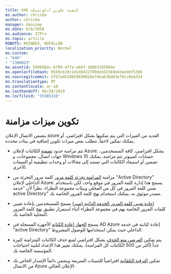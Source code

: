 ```yaml
---
title: 646 كيفية تكوين آدكوننيكت
ms.author: chrisda
author: chrisda
manager: dansimp
ms.date: 6/8/2018
ms.audience: ITPro
ms.topic: article
ROBOTS: NOINDEX, NOFOLLOW
localization_priority: Normal
ms.custom:
- "646"
- "1300023"
ms.assetid: 599698ac-6709-477a-a66f-169b3165064e
ms.openlocfilehash: 0569cb10c1d1dd422709de5d2569e43ee9d75386
ms.sourcegitcommit: 5fb7a4b28859690020efdea630d03e70cc0e6334
ms.translationtype: MT
ms.contentlocale: ar-SA
ms.lasthandoff: 06/28/2019
ms.locfileid: "35385316"
---
```

# <a name="configure-sync-features"></a>تكوين ميزات مزامنة

يتضمن الاتصال الإعلان azure العديد من الميزات التي يتم تمكينها بشكل افتراضي، أو يمكنك تمكين لاحقاً. تتطلب بعض ميزات تكوين إضافية في بيئات محددة.

- تتم مزامنة حدود [تصفية](https://docs.microsoft.com/azure/active-directory/connect/active-directory-aadconnectsync-configure-filtering) الكائنات لإعلان Azure. بشكل افتراضي، كافة المستخدمين، جهات اتصال، مجموعات، و Windows 10 حسابات كمبيوتر تتم مزامنة. يمكنك تضمين أو استبعاد الكائنات التي تستند إلى مجالات أو وحدات تنظيمية أو السمات الأخرى.

- مزامنة [المزامنة تجزئة كلمة مرور](https://docs.microsoft.com/azure/active-directory/connect/active-directory-aadconnectsync-implement-password-hash-synchronization) كلمة مرور التجزئة من "Active Directory" الداخلي لإعلان Azure. يسمح هذا إدارة كلمة المرور في موقع واحد، لكن باستخدام نفس كلمة المرور في كل من المحلي وبيئات مجموعة النظراء. نظراً لأن "خدمة active Directory" مصدر موثوق به، يمكنك استخدام نهج كلمة المرور الخاصة بك.

- [إعادة تعيين كلمة المرور الخدمة الذاتية (صبر)](https://docs.microsoft.com/azure/active-directory/authentication/quickstart-sspr) يسمح للمستخدمين بإعادة تعيين كلمات المرور الخاصة بهم في مجموعة النظراء أثناء استمرار تطبيق نهج كلمة المرور المحلية الخاصة بك.

- يسمح [الجهاز إعادة الكتابة](https://docs.microsoft.com/azure/active-directory/connect/active-directory-aadconnect-feature-device-writeback) الأجهزة المسجلة في AD Azure إعادة كتابته في خدمة "active Directory" الداخلي حيث يمكن استخدامها للوصول المشروط.

- يتم تمكين [العرضي منع الحذف](https://docs.microsoft.com/azure/active-directory/connect/active-directory-aadconnectsync-feature-prevent-accidental-deletes) بشكل افتراضي لمنع حذف الكائنات المتزامنة كثيرة جداً (أكثر من 500 الكائنات كل المزامنة). يمكنك تغيير هذا الإعداد لتلبية احتياجات المؤسسة الخاصة بك.

- تمكين [الترقية التلقائية](https://docs.microsoft.com/azure/active-directory/connect/active-directory-aadconnect-feature-automatic-upgrade) افتراضياً للتثبيتات السريعة ويضمن دائماً الإصدار الخاص بك من الاتصال Azure الإعلان الحالي.
